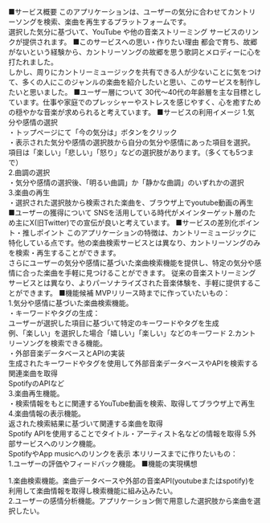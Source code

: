 ■サービス概要
このアプリケーションは、ユーザーの気分に合わせてカントリーソングを検索、楽曲を再生するプラットフォームです。  
選択した気分に基づいて、YouTube や他の音楽ストリーミング サービスのリンクが提供されます。
■このサービスへの思い・作りたい理由
都会で育ち、故郷がないという経験から、カントリーソングの故郷を思う歌詞とメロディーに心を打たれました。  
しかし、周りにカントリーミュージックを共有できる人が少ないことに気をつけて、多くの人にこのジャンルの楽曲を紹介したいと思い、このサービスを制作したいと思いました。
■ユーザー層について
30代〜40代の年齢層を主な目標としています。仕事や家庭でのプレッシャーやストレスを感じやすく、心を癒すための穏やかな音楽が求められると考えています。
■サービスの利用イメージ
1.気分や感情の選択  
・トップページにて「今の気分は」ボタンをクリック  
・表示された気分や感情の選択肢から自分の気分や感情にあった項目を選択。  
項目は「楽しい」「悲しい」「怒り」などの選択肢があります。（多くても5つまで）  
2.曲調の選択  
・気分や感情の選択後、「明るい曲調」か「静かな曲調」のいずれかの選択  
3.楽曲の再生  
・選択された選択肢から検索された楽曲を、ブラウザ上でyoutube動画の再生  
■ユーザーの獲得について
SNSを活用している時代がメインターゲット層のため主にX(旧Twitter)での宣伝が良いと考えています。
■サービスの差別化ポイント・推しポイント
このアプリケーションの特徴は、カントリーミュージックに特化している点です。他の楽曲検索サービスとは異なり、カントリーソングのみを検索・再生することができます。  
さらにユーザーの気分や感情に基づいた楽曲検索機能を提供し、特定の気分や感情に合った楽曲を手軽に見つけることができます。
従来の音楽ストリーミングサービスとは異なり、よりパーソナライズされた音楽体験を、手軽に提供することができます。
■機能候補
MVPリリース時までに作っていたいもの：  
1.気分や感情に基づいた楽曲検索機能。  
・キーワードやタグの生成：  
ユーザーが選択した項目に基づいて特定のキーワードやタグを生成  
例、「楽しい」を選択した場合「嬉しい」「楽しい」などのキーワード 
2.カントリーソングを検索できる機能。  
・外部音楽データベースとAPIの実装  
生成されたキーワードやタグを使用して外部音楽データベースやAPIを検索する関連楽曲を取得  
SpotifyのAPIなど  
3.楽曲再生機能。  
・検索情報をもとに関連するYouTube動画を検索、取得してブラウザ上で再生  
4.楽曲情報の表示機能。  
返された検索結果に基づいて関連する楽曲を取得  
Spotify APIを使用することでタイトル・アーティスト名などの情報を取得
5.外部サービスへのリンク機能。  
SpotifyやApp musicへのリンクを表示
本リリースまでに作りたいもの：  
1.ユーザーの評価やフィードバック機能。
■機能の実現構想

1.楽曲検索機能。楽曲データベースや外部の音楽API(youtubeまたはspotify)を利用して楽曲情報を取得し検索機能に組み込みたい。  
2.ユーザーの感情分析機能。アプリケーション側で用意した選択肢から楽曲を選択したい。